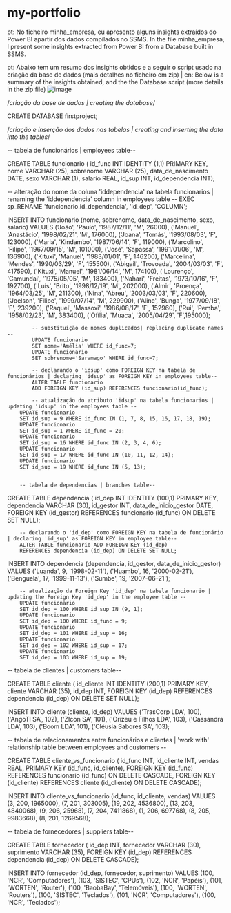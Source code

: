 # my-portfolio
pt:
No ficheiro minha_empresa, eu apresento alguns insights extraídos do Power BI apartir dos dados compilados no SSMS.
In the file minha_empresa, I present some insights extracted from Power BI from a Database built in SSMS.

pt: Abaixo tem um resumo dos insights obtidos e a seguir o script usado na criação da base de dados (mais detalhes no ficheiro em zip) | en: Below is a summary of the insights obtained, and the the Database script (more details in the zip file)
![image](https://user-images.githubusercontent.com/110714056/233502312-3244fd0e-2cc0-4df6-8d53-64b80a8f8e3a.png)

/*criação da base de dados | creating the database*/

CREATE DATABASE firstproject;
 
/*criação e inserção dos dados nas tabelas | creating and inserting the data into the tables*/


-- tabela de funcionários | employees table--

CREATE TABLE funcionario (
id_func INT IDENTITY (1,1) PRIMARY KEY,
nome VARCHAR (25),
sobrenome VARCHAR (25),
data_de_nascimento DATE,
sexo VARCHAR (1),
salario REAL,
id_sup INT,
id_dependencia INT);

-- alteração do nome da coluna 'iddependencia' na tabela funcionarios | renaming the 'iddependencia' column in employees table --
	EXEC sp_RENAME 'funcionario.id_dependencia', 'id_dep', 'COLUMN';

INSERT INTO funcionario (nome, sobrenome, data_de_nascimento, sexo, salario)
VALUES ('João',	'Paulo',	'1987/12/11', 'M', 26000),
('Manuel', 'Anastácio', '1998/02/21', 'M', 176000),
('Joana', 'Tomás', '1993/08/03', 'F', 123000),
('Maria', 'Kindambo', '1987/06/14', 'F', 119000),
('Marcolino', 'Filipe', '1967/09/15', 'M', 101000),
('José', 'Sapassa', '1991/01/06', 'M', 136900),
('Kituxi', 'Manuel', '1983/01/01', 'F',	146200),
('Marcelina', 'Mendes', '1990/03/29', 'F', 155500),
('Abigail', 'Trovoada', '2004/03/03', 'F', 417590),
('Kituxi', 'Manuel', '1981/06/14', 'M', 174100),
('Lourenço',	'Camundai',	'1975/05/05', 'M', 183400),
('Nahari', 'Freitas', '1973/10/16',	'F', 192700),
('Luís', 'Brito', '1998/12/19', 'M', 202000),
('Almir', 'Proença', '1964/03/25', 'M',	211300),
('Nina', 'Abreu', '2003/03/03', 'F', 220600),
('Joelson',	'Filipe', '1999/07/14', 'M', 229900),
('Aline', 'Bunga', '1977/09/18', 'F', 239200),
('Raquel', 'Massoxi', '1986/08/17', 'F', 152960),
('Rui',	'Pemba', '1958/02/23', 'M',	383400),
('Ofília', 'Muaca', '2005/04/29', 'F',195000);

			-- substituição de nomes duplicados| replacing duplicate names --
			UPDATE funcionario
			SET nome='Amélia' WHERE id_func=7;
			UPDATE funcionario
			SET sobrenome='Saramago' WHERE id_func=7;

			-- declarando o 'idsup' como FOREIGN KEY na tabela de funcionários | declaring 'idsup' as FOREIGN KEY in employees table--
			ALTER TABLE funcionario
			ADD FOREIGN KEY (id_sup) REFERENCES funcionario(id_func);

			-- atualização do atributo 'idsup' na tabela funcionarios | updating 'idsup' in the employees table --
		UPDATE funcionario
		SET id_sup = 9 WHERE id_func IN (1, 7, 8, 15, 16, 17, 18, 19);
		UPDATE funcionario
		SET id_sup = 1 WHERE id_func = 20;
		UPDATE funcionario
		SET id_sup = 16 WHERE id_func IN (2, 3, 4, 6);
		UPDATE funcionario
		SET id_sup = 17 WHERE id_func IN (10, 11, 12, 14);
		UPDATE funcionario
		SET id_sup = 19 WHERE id_func IN (5, 13);


		-- tabela de dependencias | branches table--

CREATE TABLE dependencia (
id_dep INT IDENTITY (100,1) PRIMARY KEY,
dependencia VARCHAR (30),
id_gestor INT,
data_de_inicio_gestor DATE,
FOREIGN KEY (id_gestor) REFERENCES funcionario (id_func) ON DELETE SET NULL);

				
		-- declarando o 'id_dep' como FOREIGN KEY na tabela de funcionário | declaring 'id_sup' as FOREIGN KEY in employee table--
		ALTER TABLE funcionario ADD FOREIGN KEY (id_dep)
		REFERENCES dependencia (id_dep) ON DELETE SET NULL;


INSERT INTO dependencia (dependencia, id_gestor, data_de_inicio_gestor)
VALUES ('Luanda', 9, '1998-02-11'),
('Huambo', 16, '2000-02-21'),
('Benguela', 17, '1999-11-13'),
('Sumbe', 19, '2007-06-21');

		-- atualização da Foreign Key 'id_dep' na tabela funcionario | updating the Foreign Key 'id_dep' in the employee table --	
		UPDATE funcionario
		SET id_dep = 100 WHERE id_sup IN (9, 1);
		UPDATE funcionario
		SET id_dep = 100 WHERE id_func = 9;
		UPDATE funcionario
		SET id_dep = 101 WHERE id_sup = 16;
		UPDATE funcionario
		SET id_dep = 102 WHERE id_sup = 17;
		UPDATE funcionario
		SET id_dep = 103 WHERE id_sup = 19;


-- tabela de clientes | customers table--

CREATE TABLE cliente (
id_cliente INT IDENTITY (200,1) PRIMARY KEY,
cliente VARCHAR (35),
id_dep INT,
FOREIGN KEY (id_dep) REFERENCES dependencia (id_dep) ON DELETE SET NULL);

INSERT INTO cliente (cliente, id_dep)
VALUES ('TrasCorp LDA',	100), ('AngoTI SA',	102),
('ZIcon SA', 101), ('Orizeu e Filhos LDA',	103),
('Cassandra LDA', 103), ('Boom LDA', 101),
('Cléusia Sabores SA',	103);

-- tabela de relacionamentos entre funcionários e clientes | 'work with' relationship table between employees and customers --

CREATE TABLE cliente_vs_funcionario (
id_func INT,
id_cliente INT,
vendas REAL,
PRIMARY KEY (id_func, id_cliente),
FOREIGN KEY (id_func) REFERENCES funcionario (id_func) ON DELETE CASCADE,
FOREIGN KEY (id_cliente) REFERENCES cliente (id_cliente) ON DELETE CASCADE);

INSERT INTO cliente_vs_funcionario (id_func, id_cliente, vendas)
VALUES (3, 200, 1965000), (7, 201, 303005), (19, 202, 4536800),
(13, 203, 4840068), (9,	206, 25968), (7, 204, 7411868),
(1,	206, 697768), (8, 205, 9983668), (8,	201, 1269568);


-- tabela de fornecedores | suppliers table--

CREATE TABLE fornecedor (
id_dep INT,
fornecedor VARCHAR (30),
suprimento VARCHAR (35),
FOREIGN KEY (id_dep) REFERENCES dependencia (id_dep) ON DELETE CASCADE);

INSERT INTO fornecedor (id_dep, fornecedor, suprimento)
VALUES (100, 'NCR',	'Computadores'), (103, 'SISTEC', 'CPUs'),
(102, 'NCR', 'Papéis'), (101, 'WORTEN', 'Router'), 
(100, 'BaobaBay', 'Telemóveis'), (100,	'WORTEN', 'Routers'),
(100, 'SISTEC', 'Teclados'), (101,	'NCR',	'Computadores'), 
(100, 'NCR', 'Teclados');
